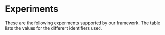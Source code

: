 # Experiments

These are the following experiments supported by our framework. The table lists the values for the different identifiers used.
